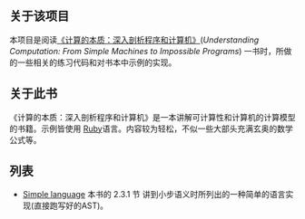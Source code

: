 ## 关于该项目

本项目是阅读[《计算的本质：深入剖析程序和计算机》](https://book.douban.com/subject/26148763/)(*Understanding Computation: From Simple Machines to Impossible Programs*) 一书时，所做的一些相关的练习代码和对书本中示例的实现。

## 关于此书
《计算的本质：深入剖析程序和计算机》是一本讲解可计算性和计算机的计算模型的书籍。示例皆使用 [Ruby](https://www.ruby-lang.org/)语言。内容较为轻松，不似一些大部头充满玄奥的数学公式等。

## 列表
* [Simple language](./simple-lang/readme.md) 本书的 2.3.1 节 讲到小步语义时所列出的一种简单的语言实现(直接跑写好的AST)。
